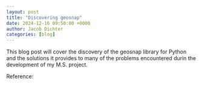 ```yaml
---
layout: post
title: "Discovering geosnap"
date: 2024-12-16 09:50:00 +0000
author: Jacob Dichter
categories: [blog]
---
```


This blog post will cover the discovery of the geosnap library for Python and the solutions it provides to many of the problems encountered durin the development of my M.S. project.

Reference: <a href="https://www.youtube.com/watch?v=yPH5521tDBE">
